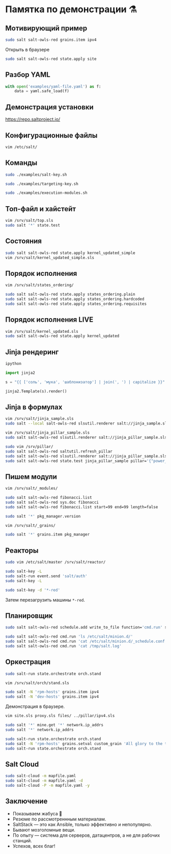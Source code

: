 # Памятка по демонстрации ⚗️

## Мотивирующий пример

```bash
sudo salt salt-owls-red grains.item ipv4
```

Открыть в браузере

```bash
sudo salt salt-owls-red state.apply site
```

## Разбор YAML

```python
with open('examples/yaml-file.yaml') as f:
    data = yaml.safe_load(f)
```

## Демонстрация установки

https://repo.saltproject.io/

## Конфигурационные файлы

```bash
vim /etc/salt/
```

## Команды

```bash
sudo ./examples/salt-key.sh
```

```bash
sudo ./examples/targeting-key.sh
```

```bash
sudo ./examples/execution-modules.sh
```

## Топ-файл и хайстейт

```bash
vim /srv/salt/top.sls
sudo salt '*' state.test
```

## Состояния

```bash
sudo salt salt-owls-red state.apply kernel_updated_simple
vim /srv/salt/kernel_updated_simple.sls
```

## Порядок исполнения

```bash
vim /srv/salt/states_ordering/
```

```bash
sudo salt salt-owls-red state.apply states_ordering.plain
sudo salt salt-owls-red state.apply states_ordering.hardcoded
sudo salt salt-owls-red state.apply states_ordering.requisites
```

## Порядок исполнения LIVE
```bash
vim /srv/salt/kernel_updated.sls
sudo salt salt-owls-red state.apply kernel_updated
```

## Jinja рендеринг

```bash
ipython
```
```python
import jinja2

s = "{{ ['соль', 'мука', 'шаблонизатор'] | join(', ') | capitalize }}"

jinja2.Template(s).render()
```

## Jinja в формулах

```bash
vim /srv/salt/jinja_sample.sls
sudo salt --local salt-owls-red slsutil.renderer salt://jinja_sample.sls
```

```bash
vim /srv/salt/jinja_pillar_sample.sls
sudo salt salt-owls-red slsutil.renderer salt://jinja_pillar_sample.sls

sudo vim /srv/pillar/
sudo salt salt-owls-red saltutil.refresh_pillar
sudo salt salt-owls-red slsutil.renderer salt://jinja_pillar_sample.sls
sudo salt salt-owls-red state.test jinja_pillar_sample pillar='{"power_settings": ["any", "mubmo", "jumbo"]}'
```

## Пишем модули

```bash
vim /srv/salt/_modules/

sudo salt salt-owls-red fibonacci.list
sudo salt salt-owls-red sys.doc fibonacci
sudo salt salt-owls-red fibonacci.list start=99 end=99 length=false

sudo salt '*' pkg_manager.version
```

```bash
vim /srv/salt/_grains/

sudo salt '*' grains.item pkg_manager
```

## Реакторы

```bash
sudo vim /etc/salt/master /srv/salt/reactor/

sudo salt-key -L
sudo salt-run event.send 'salt/auth'
sudo salt-key -L

sudo salt-key -d '*-red'
```

Затем перезагрузить машины `*-red`.

## Планировщик

```bash
sudo salt salt-owls-red schedule.add write_to_file function='cmd.run' seconds=5 job_args='["date >> /tmp/salt.log"]' splay=3

sudo salt salt-owls-red cmd.run 'ls /etc/salt/minion.d/'
sudo salt salt-owls-red cmd.run 'cat /etc/salt/minion.d/_schedule.conf'
sudo salt salt-owls-red cmd.run 'cat /tmp/salt.log'
```

## Оркестрация

```bash
sudo salt-run state.orchestrate orch.stand

vim /srv/salt/orch/stand.sls

sudo salt -N 'rpm-hosts' grains.item ipv4
sudo salt -N 'dev-hosts' grains.item ipv4
```

Демонстрация в браузере.

```bash
vim site.sls proxy.sls files/ ../pillar/ipv4.sls

sudo salt '*' mine.get '*' network.ip_addrs
sudo salt '*' network.ip_addrs

sudo salt-run state.orchestrate orch.stand
sudo salt -N 'rpm-hosts' grains.setval custom_grain 'All glory to the toad'
sudo salt-run state.orchestrate orch.stand
```

## Salt Cloud

```bash
sudo salt-cloud -m mapfile.yaml
sudo salt-cloud -m mapfile.yaml -d
sudo salt-cloud -P -m mapfile.yaml -y
```

## Заключение

- Показываем жабуса 🐸
- Резюме по рассмотреннным материалам.
- SaltStack — это как Ansible, только эффективно и непопулярно.
- Бывают мозголомные вещи.
- По опыту — система для серверов, датацентров, а не для рабочих станций.
- Успехов, всех благ!

